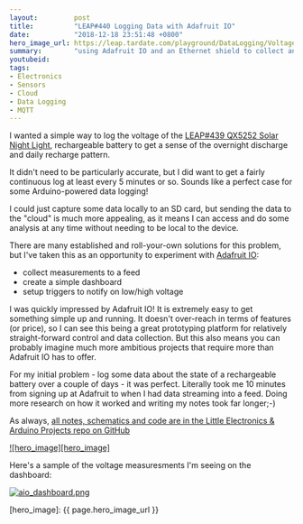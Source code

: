```yaml
---
layout:         post
title:          "LEAP#440 Logging Data with Adafruit IO"
date:           "2018-12-18 23:51:48 +0800"
hero_image_url: https://leap.tardate.com/playground/DataLogging/VoltageToAdafruitIO/assets/VoltageToAdafruitIO_build.jpg
summary:        "using Adafruit IO and an Ethernet shield to collect analog measurements to the cloud with MQTT"
youtubeid:
tags:
- Electronics
- Sensors
- Cloud
- Data Logging
- MQTT
---
```


I wanted a simple way to log the voltage of the
[LEAP#439 QX5252 Solar Night Light](https://github.com/tardate/LittleArduinoProjects/tree/master/Electronics101/LedDrivers/QX5252SolarNightLight),
rechargeable battery to get a sense of the overnight discharge and daily recharge pattern.

It didn't need to be particularly accurate, but I did want to get a fairly continuous log at least every 5 minutes or so.
Sounds like a perfect case for some Arduino-powered data logging!

I could just capture some data locally to an SD card, but sending the data to the "cloud" is much more appealing,
as it means I can access and do some analysis at any time without needing to be local to the device.

There are many established and roll-your-own solutions for this problem, but I've taken this
as an opportunity to experiment with [Adafruit IO](https://learn.adafruit.com/welcome-to-adafruit-io):

* collect measurements to a feed
* create a simple dashboard
* setup triggers to notify on low/high voltage

I was quickly impressed by Adafruit IO! It is extremely easy to get something simple up and running.
It doesn't over-reach in terms of features (or price), so I can see this being a great prototyping
platform for relatively straight-forward control and data collection.
But this also means you can probably imagine much more ambitious projects that require more than Adafruit IO has to offer.

For my initial problem - log some data about the state of a rechargeable battery over a couple of days - it was perfect.
Literally took me 10 minutes from signing up at Adafruit to when I had data streaming into a feed.
Doing more research on how it worked and writing my notes took far longer;-)

As always, [all notes, schematics and code are in the Little Electronics & Arduino Projects repo on GitHub][project]

[![hero_image][hero_image]][project]

Here's a sample of the voltage measuresments I'm seeing on the dashboard:

[![aio_dashboard.png](https://leap.tardate.com/playground/DataLogging/VoltageToAdafruitIO/assets/aio_dashboard.png)][project]

[leap]: https://leap.tardate.com
[project]: https://github.com/tardate/LittleArduinoProjects/tree/master/playground/DataLogging/VoltageToAdafruitIO
[hero_image]: {{ page.hero_image_url }}
